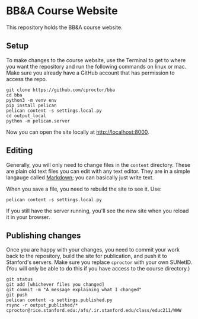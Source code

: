 # BB&A Course Website

This repository holds the BB&A course website. 

## Setup

To make changes to the course website, use the Terminal to get to where you want the repository and 
run the following commands on linux or mac. Make sure you already have a GitHub account that has
permission to access the repo.

    git clone https://github.com/cproctor/bba
    cd bba
    python3 -m venv env
    pip install pelican
    pelican content -s settings.local.py
    cd output_local
    python -m pelican.server

Now you can open the site locally at [http://localhost:8000](http://localhost:8000).

## Editing

Generally, you will only need to change files in the `content` directory. These are plain old text 
files you can edit with any text editor. They are in a simple langauge called 
[Markdown](https://guides.github.com/pdfs/markdown-cheatsheet-online.pdf); 
you can basically just write text. 

When you save a file, you need to rebuild the site to see it. Use:

    pelican content -s settings.local.py

If you still have the server running, you'll see the new site when you reload it in your browser.

## Publishing changes

Once you are happy with your changes, you need to commit your work back to the repository, 
build the site for publication, and push it to Stanford's servers. Make sure you replace `cproctor`
with your own SUNetID. (You will only be able to do this if you have access to the course directory.)

    git status
    git add [whichever files you changed]
    git commit -m "A message explaining what I changed"
    git push
    pelican content -s settings.published.py
    rsync -r output_published/* cproctor@rice.stanford.edu:/afs/.ir.stanford.edu/class/educ211/WWW

